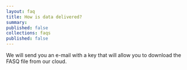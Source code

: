 ```yaml
---
layout: faq
title: How is data delivered?
summary:
published: false
collections: faqs
published: false
---
```


We will send you an e-mail with a key that will allow you to download the FASQ file from our cloud.
